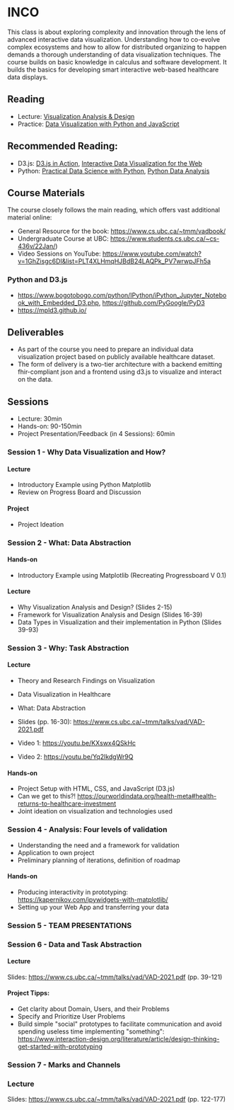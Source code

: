 # INCO

This class is about exploring complexity and innovation through the lens of advanced interactive data visualization. Understanding how to co-evolve complex ecosystems and how to allow for distributed organizing to happen demands a thorough understanding of data visualization techniques. The course builds on basic knowledge in calculus and software development. It builds the basics for developing smart interactive web-based healthcare data displays.

## Reading

- Lecture: [Visualization Analysis & Design](https://ebookcentral.proquest.com/lib/th-deggendorf/reader.action?docID=1664615)
- Practice: [Data Visualization with Python and JavaScript](https://ebookcentral.proquest.com/lib/th-deggendorf/detail.action?docID=30285893)

## Recommended Reading:
- D3.js: [D3.js in Action](https://ebookcentral.proquest.com/lib/th-deggendorf/reader.action?docID=6642501&query=d3.js&ppg=1), [Interactive Data Visualization for the Web](https://www.oreilly.com/library/view/interactive-data-visualization/9781491921296/)
- Python: [Practical Data Science with Python](https://ebookcentral.proquest.com/lib/th-deggendorf/reader.action?docID=6739165), [Python Data Analysis](https://ebookcentral.proquest.com/lib/th-deggendorf/reader.action?docID=6462897)


## Course Materials

The course closely follows the main reading, which offers vast additional material online:

- General Resource for the book: https://www.cs.ubc.ca/~tmm/vadbook/
- Undergraduate Course at UBC: https://www.students.cs.ubc.ca/~cs-436v/22Jan/)
- Video Sessions on YouTube: https://www.youtube.com/watch?v=1GhZisgc6DI&list=PLT4XLHmqHJBdB24LAQPk_PV7wrwpJFh5a

### Python and D3.js

- https://www.bogotobogo.com/python/IPython/iPython_Jupyter_Notebook_with_Embedded_D3.php, https://github.com/PyGoogle/PyD3
- https://mpld3.github.io/


## Deliverables

- As part of the course you need to prepare an individual data visualization project based on publicly available healthcare dataset.
- The form of delivery is a two-tier architecture with a backend emitting fhir-compliant json and a frontend using d3.js to visualize and interact on the data.

## Sessions

- Lecture: 30min
- Hands-on: 90-150min
- Project Presentation/Feedback (in 4 Sessions): 60min

### Session 1 - Why Data Visualization and How?

#### Lecture
- Introductory Example using Python Matplotlib
- Review on Progress Board and Discussion

#### Project
- Project Ideation


### Session 2 - What: Data Abstraction

#### Hands-on
- Introductory Example using Matplotlib (Recreating Progressboard V 0.1)

#### Lecture
- Why Visualization Analysis and Design? (Slides 2-15)
- Framework for Visualization Analysis and Design (Slides 16-39)
- Data Types in Visualization and their implementation in Python (Slides 39-93)


### Session 3 - Why: Task Abstraction

#### Lecture

- Theory and Research Findings on Visualization
- Data Visualization in Healthcare
- What: Data Abstraction

- Slides (pp. 16-30): https://www.cs.ubc.ca/~tmm/talks/vad/VAD-2021.pdf

- Video 1: https://youtu.be/KXswx4QSkHc
- Video 2: https://youtu.be/Yq2IkdgWr9Q

#### Hands-on

- Project Setup with HTML, CSS, and JavaScript (D3.js)
- Can we get to this?! https://ourworldindata.org/health-meta#health-returns-to-healthcare-investment
- Joint ideation on visualization and technologies used


### Session 4 - Analysis: Four levels of validation

- Understanding the need and a framework for validation
- Application to own project
- Preliminary planning of iterations, definition of roadmap

#### Hands-on
- Producing interactivity in prototyping: https://kapernikov.com/ipywidgets-with-matplotlib/
- Setting up your Web App and transferring your data


### Session 5 - TEAM PRESENTATIONS


### Session 6 - Data and Task Abstraction

#### Lecture

Slides: https://www.cs.ubc.ca/~tmm/talks/vad/VAD-2021.pdf (pp. 39-121)

#### Project Tipps:

- Get clarity about Domain, Users, and their Problems
- Specify and Prioritize User Problems
- Build simple "social" prototypes to facilitate communication and avoid spending useless time implementing "something": https://www.interaction-design.org/literature/article/design-thinking-get-started-with-prototyping


### Session 7 - Marks and Channels

### Lecture

Slides:  https://www.cs.ubc.ca/~tmm/talks/vad/VAD-2021.pdf (pp. 122-177)
